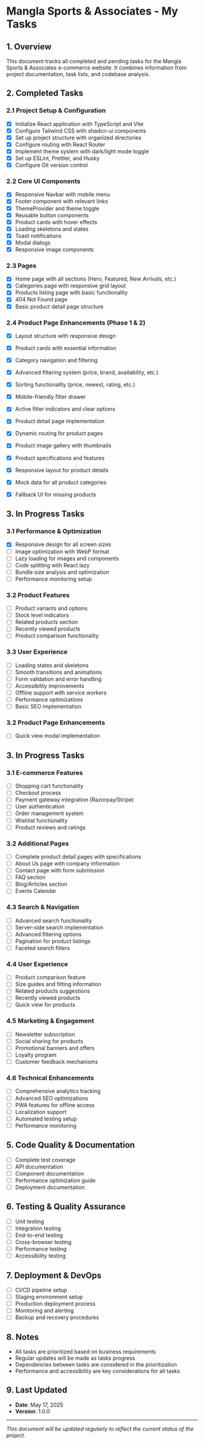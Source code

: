# Mangla Sports & Associates - My Tasks

## 1. Overview
This document tracks all completed and pending tasks for the Mangla Sports & Associates e-commerce website. It combines information from project documentation, task lists, and codebase analysis.

## 2. Completed Tasks

### 2.1 Project Setup & Configuration
- [x] Initialize React application with TypeScript and Vite
- [x] Configure Tailwind CSS with shadcn-ui components
- [x] Set up project structure with organized directories
- [x] Configure routing with React Router
- [x] Implement theme system with dark/light mode toggle
- [x] Set up ESLint, Prettier, and Husky
- [x] Configure Git version control

### 2.2 Core UI Components
- [x] Responsive Navbar with mobile menu
- [x] Footer component with relevant links
- [x] ThemeProvider and theme toggle
- [x] Reusable button components
- [x] Product cards with hover effects
- [x] Loading skeletons and states
- [x] Toast notifications
- [x] Modal dialogs
- [x] Responsive image components

### 2.3 Pages
- [x] Home page with all sections (Hero, Featured, New Arrivals, etc.)
- [x] Categories page with responsive grid layout
- [x] Products listing page with basic functionality
- [x] 404 Not Found page
- [x] Basic product detail page structure

### 2.4 Product Page Enhancements (Phase 1 & 2)
- [x] Layout structure with responsive design
- [x] Product cards with essential information
- [x] Category navigation and filtering
- [x] Advanced filtering system (price, brand, availability, etc.)
- [x] Sorting functionality (price, newest, rating, etc.)
- [x] Mobile-friendly filter drawer
- [x] Active filter indicators and clear options
- [x] Product detail page implementation
- [x] Dynamic routing for product pages
- [x] Product image gallery with thumbnails
- [x] Product specifications and features
- [x] Responsive layout for product details
- [x] Mock data for all product categories
- [x] Fallback UI for missing products



## 3. In Progress Tasks

### 3.1 Performance & Optimization
- [x] Responsive design for all screen sizes
- [ ] Image optimization with WebP format
- [ ] Lazy loading for images and components
- [ ] Code splitting with React.lazy
- [ ] Bundle size analysis and optimization
- [ ] Performance monitoring setup

### 3.2 Product Features
- [ ] Product variants and options
- [ ] Stock level indicators
- [ ] Related products section
- [ ] Recently viewed products
- [ ] Product comparison functionality

### 3.3 User Experience
- [ ] Loading states and skeletons
- [ ] Smooth transitions and animations
- [ ] Form validation and error handling
- [ ] Accessibility improvements
- [ ] Offline support with service workers
- [ ] Performance optimizations
- [ ] Basic SEO implementation

### 3.2 Product Page Enhancements
- [ ] Quick view modal implementation

## 3. In Progress Tasks

### 3.1 E-commerce Features
- [ ] Shopping cart functionality
- [ ] Checkout process
- [ ] Payment gateway integration (Razorpay/Stripe)
- [ ] User authentication
- [ ] Order management system
- [ ] Wishlist functionality
- [ ] Product reviews and ratings

### 3.2 Additional Pages
- [ ] Complete product detail pages with specifications
- [ ] About Us page with company information
- [ ] Contact page with form submission
- [ ] FAQ section
- [ ] Blog/Articles section
- [ ] Events Calendar

### 4.3 Search & Navigation
- [ ] Advanced search functionality
- [ ] Server-side search implementation
- [ ] Advanced filtering options
- [ ] Pagination for product listings
- [ ] Faceted search filters

### 4.4 User Experience
- [ ] Product comparison feature
- [ ] Size guides and fitting information
- [ ] Related products suggestions
- [ ] Recently viewed products
- [ ] Quick view for products

### 4.5 Marketing & Engagement
- [ ] Newsletter subscription
- [ ] Social sharing for products
- [ ] Promotional banners and offers
- [ ] Loyalty program
- [ ] Customer feedback mechanisms

### 4.6 Technical Enhancements
- [ ] Comprehensive analytics tracking
- [ ] Advanced SEO optimizations
- [ ] PWA features for offline access
- [ ] Localization support
- [ ] Automated testing setup
- [ ] Performance monitoring

## 5. Code Quality & Documentation
- [ ] Complete test coverage
- [ ] API documentation
- [ ] Component documentation
- [ ] Performance optimization guide
- [ ] Deployment documentation

## 6. Testing & Quality Assurance
- [ ] Unit testing
- [ ] Integration testing
- [ ] End-to-end testing
- [ ] Cross-browser testing
- [ ] Performance testing
- [ ] Accessibility testing

## 7. Deployment & DevOps
- [ ] CI/CD pipeline setup
- [ ] Staging environment setup
- [ ] Production deployment process
- [ ] Monitoring and alerting
- [ ] Backup and recovery procedures

## 8. Notes
- All tasks are prioritized based on business requirements
- Regular updates will be made as tasks progress
- Dependencies between tasks are considered in the prioritization
- Performance and accessibility are key considerations for all tasks

## 9. Last Updated
- **Date**: May 17, 2025
- **Version**: 1.0.0

---
*This document will be updated regularly to reflect the current status of the project.*
